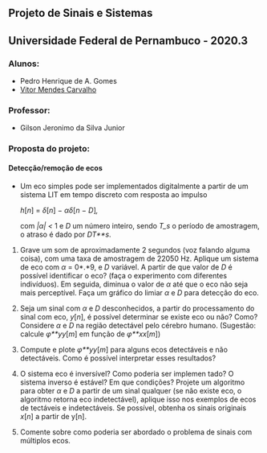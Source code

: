 ## Projeto de Sinais e Sistemas

## Universidade Federal de Pernambuco - 2020.3

### Alunos:

* Pedro Henrique de A. Gomes
* [Vitor Mendes Carvalho](https://github.com/VitorMCarvalho)

### Professor:

* Gilson Jeronimo da Silva Junior

  

### Proposta do projeto: 

#### 		Detecção/remoção de ecos

* Um eco simples pode ser implementados digitalmente a partir de um sistema LIT em tempo discreto com resposta ao impulso 

  *h*[*n*] = *δ*[*n*] *− αδ*[*n − D*]*,*

   com *|α| <* 1 e *D* um número inteiro, sendo *T_s* o período de amostragem, o atraso é dado por *DT**s*. 

1. Grave um som de aproximadamente 2 segundos (voz falando alguma coisa), com uma taxa de amostragem de 22050 Hz. Aplique um sistema de eco com *α* = 0*.*9, e *D* variável. A partir de que valor de *D* é possível identificar o eco? (faça o experimento com diferentes indivíduos). Em seguida, diminua o valor de *α* até que o eco não seja mais perceptível. Faça um gráfico do limiar *α* e *D* para detecção do eco. 

2. Seja um sinal com *α* e *D* desconhecidos, a partir do processamento do sinal com eco, *y*[*n*], é possível determinar se existe eco ou não? Como? Considere *α* e *D* na região detectável pelo cérebro humano. (Sugestão: calcule *φ**yy*[*m*] em função de *φ**xx*[*m*]) 

3. Compute e plote *φ**yy*[*m*] para alguns ecos detectáveis e não detectáveis. Como é possível interpretar esses resultados? 

4. O sistema eco é inversível? Como poderia ser implemen tado? O sistema inverso é estável? Em que condições? Projete um algoritmo para obter *α* e *D* a partir de um sinal qualquer (se não existe eco, o algoritmo retorna eco indetectável), aplique isso nos exemplos de ecos de tectáveis e indetectáveis. Se possível, obtenha os sinais originais *x*[*n*] a partir de y[n]. 

5. Comente sobre como poderia ser abordado o problema de sinais com múltiplos ecos.

